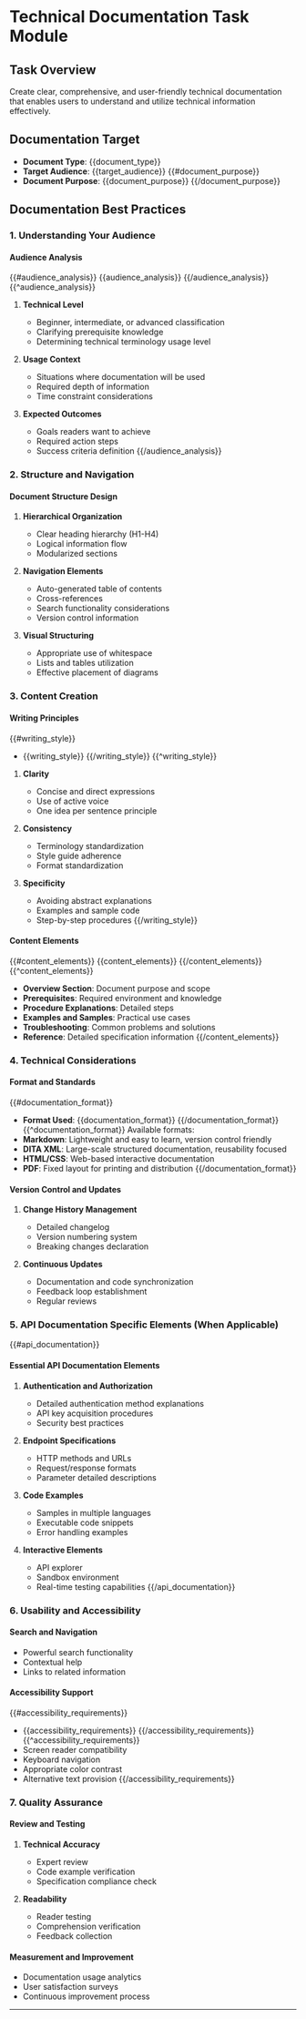 # Technical Documentation Task Module

## Task Overview

Create clear, comprehensive, and user-friendly technical documentation that enables users to understand and utilize technical information effectively.

## Documentation Target

- **Document Type**: {{document_type}}
- **Target Audience**: {{target_audience}}
{{#document_purpose}}
- **Document Purpose**: {{document_purpose}}
{{/document_purpose}}

## Documentation Best Practices

### 1. Understanding Your Audience

#### Audience Analysis
{{#audience_analysis}}
{{audience_analysis}}
{{/audience_analysis}}
{{^audience_analysis}}
1. **Technical Level**
   - Beginner, intermediate, or advanced classification
   - Clarifying prerequisite knowledge
   - Determining technical terminology usage level

2. **Usage Context**
   - Situations where documentation will be used
   - Required depth of information
   - Time constraint considerations

3. **Expected Outcomes**
   - Goals readers want to achieve
   - Required action steps
   - Success criteria definition
{{/audience_analysis}}

### 2. Structure and Navigation

#### Document Structure Design
1. **Hierarchical Organization**
   - Clear heading hierarchy (H1-H4)
   - Logical information flow
   - Modularized sections

2. **Navigation Elements**
   - Auto-generated table of contents
   - Cross-references
   - Search functionality considerations
   - Version control information

3. **Visual Structuring**
   - Appropriate use of whitespace
   - Lists and tables utilization
   - Effective placement of diagrams

### 3. Content Creation

#### Writing Principles
{{#writing_style}}
- {{writing_style}}
{{/writing_style}}
{{^writing_style}}
1. **Clarity**
   - Concise and direct expressions
   - Use of active voice
   - One idea per sentence principle

2. **Consistency**
   - Terminology standardization
   - Style guide adherence
   - Format standardization

3. **Specificity**
   - Avoiding abstract explanations
   - Examples and sample code
   - Step-by-step procedures
{{/writing_style}}

#### Content Elements
{{#content_elements}}
{{content_elements}}
{{/content_elements}}
{{^content_elements}}
- **Overview Section**: Document purpose and scope
- **Prerequisites**: Required environment and knowledge
- **Procedure Explanations**: Detailed steps
- **Examples and Samples**: Practical use cases
- **Troubleshooting**: Common problems and solutions
- **Reference**: Detailed specification information
{{/content_elements}}

### 4. Technical Considerations

#### Format and Standards
{{#documentation_format}}
- **Format Used**: {{documentation_format}}
{{/documentation_format}}
{{^documentation_format}}
Available formats:
- **Markdown**: Lightweight and easy to learn, version control friendly
- **DITA XML**: Large-scale structured documentation, reusability focused
- **HTML/CSS**: Web-based interactive documentation
- **PDF**: Fixed layout for printing and distribution
{{/documentation_format}}

#### Version Control and Updates
1. **Change History Management**
   - Detailed changelog
   - Version numbering system
   - Breaking changes declaration

2. **Continuous Updates**
   - Documentation and code synchronization
   - Feedback loop establishment
   - Regular reviews

### 5. API Documentation Specific Elements (When Applicable)

{{#api_documentation}}
#### Essential API Documentation Elements
1. **Authentication and Authorization**
   - Detailed authentication method explanations
   - API key acquisition procedures
   - Security best practices

2. **Endpoint Specifications**
   - HTTP methods and URLs
   - Request/response formats
   - Parameter detailed descriptions

3. **Code Examples**
   - Samples in multiple languages
   - Executable code snippets
   - Error handling examples

4. **Interactive Elements**
   - API explorer
   - Sandbox environment
   - Real-time testing capabilities
{{/api_documentation}}

### 6. Usability and Accessibility

#### Search and Navigation
- Powerful search functionality
- Contextual help
- Links to related information

#### Accessibility Support
{{#accessibility_requirements}}
- {{accessibility_requirements}}
{{/accessibility_requirements}}
{{^accessibility_requirements}}
- Screen reader compatibility
- Keyboard navigation
- Appropriate color contrast
- Alternative text provision
{{/accessibility_requirements}}

### 7. Quality Assurance

#### Review and Testing
1. **Technical Accuracy**
   - Expert review
   - Code example verification
   - Specification compliance check

2. **Readability**
   - Reader testing
   - Comprehension verification
   - Feedback collection

#### Measurement and Improvement
- Documentation usage analytics
- User satisfaction surveys
- Continuous improvement process

---